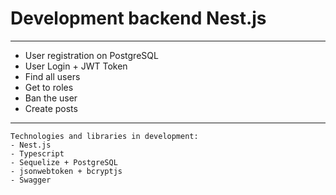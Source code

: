 # Development backend Nest.js

***

* User registration on PostgreSQL
* User Login + JWT Token
* Find all users
* Get to roles
* Ban the user
* Create posts



***


```
Technologies and libraries in development:
- Nest.js
- Typescript
- Sequelize + PostgreSQL
- jsonwebtoken + bcryptjs
- Swagger
```




